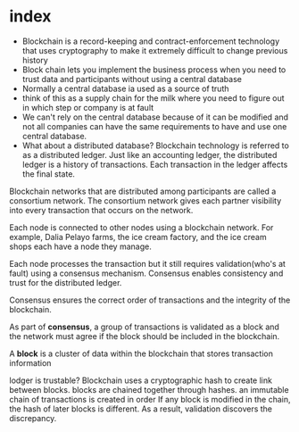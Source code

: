 # index

- Blockchain is a record-keeping and contract-enforcement technology that uses cryptography to make it extremely difficult to change previous history
- Block chain lets you implement the business process when you need to trust data and participants without using a central database
- Normally a central database ia used as a source of truth
- think of this as a supply chain for the milk where you need to figure out in which step or company is at fault
- We can't rely on the central database because of it can be modified and not all companies can have the same requirements to have and use one central database.
- What about a distributed database?
  Blockchain technology is referred to as a distributed ledger. Just like an accounting ledger, the distributed ledger is a history of transactions. Each transaction in the ledger affects the final state.

Blockchain networks that are distributed among participants are called a consortium network. The consortium network gives each partner visibility into every transaction that occurs on the network.

Each node is connected to other nodes using a blockchain network. For example, Dalia Pelayo farms, the ice cream factory, and the ice cream shops each have a node they manage.

Each node processes the transaction but it still requires validation(who's at fault) using a consensus mechanism. Consensus enables consistency and trust for the distributed ledger.

Consensus ensures the correct order of transactions and the integrity of the blockchain.

As part of **consensus**, a group of transactions is validated as a block and the network must agree if the block should be included in the blockchain.

A **block** is a cluster of data within the blockchain that stores transaction information

lodger is trustable?
Blockchain uses a cryptographic hash to create link between blocks.
blocks are chained together through hashes.
an immutable chain of transactions is created in order
If any block is modified in the chain, the hash of later blocks is different. As a result, validation discovers the discrepancy.


